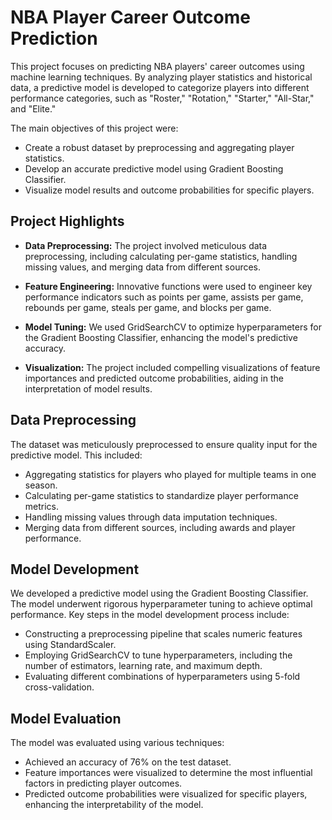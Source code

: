# NBA Player Career Outcome Prediction

This project focuses on predicting NBA players' career outcomes using machine learning techniques. By analyzing player statistics and historical data, a predictive model is developed to categorize players into different performance categories, such as "Roster," "Rotation," "Starter," "All-Star," and "Elite."

The main objectives of this project were:
- Create a robust dataset by preprocessing and aggregating player statistics.
- Develop an accurate predictive model using Gradient Boosting Classifier.
- Visualize model results and outcome probabilities for specific players.

## Project Highlights

- **Data Preprocessing:** The project involved meticulous data preprocessing, including calculating per-game statistics, handling missing values, and merging data from different sources.

- **Feature Engineering:** Innovative functions were used to engineer key performance indicators such as points per game, assists per game, rebounds per game, steals per game, and blocks per game.

- **Model Tuning:** We used GridSearchCV to optimize hyperparameters for the Gradient Boosting Classifier, enhancing the model's predictive accuracy.

- **Visualization:** The project included compelling visualizations of feature importances and predicted outcome probabilities, aiding in the interpretation of model results.

## Data Preprocessing

The dataset was meticulously preprocessed to ensure quality input for the predictive model. This included:
- Aggregating statistics for players who played for multiple teams in one season.
- Calculating per-game statistics to standardize player performance metrics.
- Handling missing values through data imputation techniques.
- Merging data from different sources, including awards and player performance.

## Model Development

We developed a predictive model using the Gradient Boosting Classifier. The model underwent rigorous hyperparameter tuning to achieve optimal performance. Key steps in the model development process include:
- Constructing a preprocessing pipeline that scales numeric features using StandardScaler.
- Employing GridSearchCV to tune hyperparameters, including the number of estimators, learning rate, and maximum depth.
- Evaluating different combinations of hyperparameters using 5-fold cross-validation.

## Model Evaluation

The model was evaluated using various techniques:
- Achieved an accuracy of 76% on the test dataset.
- Feature importances were visualized to determine the most influential factors in predicting player outcomes.
- Predicted outcome probabilities were visualized for specific players, enhancing the interpretability of the model.



